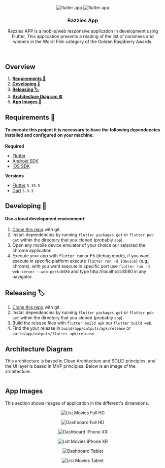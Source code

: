 <p align="center">
  <row>
    <img src="https://badgen.net/badge/types/flutter/blue?icon=flutter" alt="flutter app"/>
    <img src="https://badgen.net/badge/platform/android,ios?list=|" alt="flutter app"/>
  </row>
</p>

<div align="center">
  <h3>Razzies App</h3>
  <p>Razzies APP is a mobile/web responsive application in development using Flutter, This application presents a reading of the list of nominees and winners in the Worst Film category of the Golden Raspberry Awards.
</div>

<br />

## Overview
1. **[Requirements 📝](#requirements-)**
2. **[Developing 👷](#developing-)**
3. **[Releasing 🏷️](#releasing-)**
4. **[Architecture Diagram ⚙️](#architecturediagram-)**
5. **[App Images 📱](#appimages-)**

## Requirements 📝
#### To execute this project it is necessary to have the following dependencies installed and configured on your machine:

**Required**
- [Flutter](https://flutter.dev/)
- [Android SDK](https://developer.android.com/studio)
- [IOS SDK](https://developer.apple.com/xcode/)

**Versions**
- [Flutter](https://flutter.dev/) `3.19.5`
- [Dart](https://dart.dev/) `3.3.3`

## Developing 👷
#### Use a local development environment:

1. [Clone this repo](https://docs.gitlab.com/ee/gitlab-basics/start-using-git.html) with git.
2. Install dependencies by running `flutter packages get` or `flutter pub get` within the directory that you cloned (probably `app`).
3. Open any mobile device emulator of your choice our selected the chrome application.
4. Execute your app with `flutter run` or F5 (debug mode), if you want execute in specific platform execute `flutter run -d {device}` (e.g., chrome), with you want execute in specific port use `flutter run -d web-server --web-port=8080` and type http://localhost:8080 in any navigator.

## Releasing 🏷️

1. [Clone this repo](https://docs.gitlab.com/ee/gitlab-basics/start-using-git.html) with git.
2. Install dependencies by running `flutter packages get` or `flutter pub get` within the directory that you cloned (probably `app`).
3. Build the release files with `flutter build apk` our `flutter build web`.
4. Find the your release in `build/app/outputs/apk/release` or `build/app/outputs/flutter-apk/release`.

## Architecture Diagram

This architecture is based in Clean Architecture and SOLID principles, and the UI layer is based in MVP principles.
Below is an image of the architecture.

<p align="center">
  <row>
    <img src="docs/diagram.drawio.png" alt=""/>
  </row>
</p>

## App Images

This section shows images of application in the different's dimensions.

<p align="center">
  <row>
    <img src="docs/full_hd_list.png" alt="List Movies Full HD"/>
  </row>
</p>

<p align="center">
  <row>
    <img src="docs/full_hd_web_dashboard.png" alt="Dashboard Full HD"/>
  </row>
</p>

<p align="center">
  <row>
    <img src="docs/iphone_xr_dashboard.png" alt="Dashboard iPhone XR"/>
  </row>
</p>

<p align="center">
  <row>
    <img src="docs/iphone_xr_list.png" alt="List Movies iPhone XR"/>
  </row>
</p>

<p align="center">
  <row>
    <img src="docs/tablet_dimension_dashboard.png" alt="Dashboard Tablet"/>
  </row>
</p>

<p align="center">
  <row>
    <img src="docs/tablet_list.png" alt="List Movies Tablet"/>
  </row>
</p>

